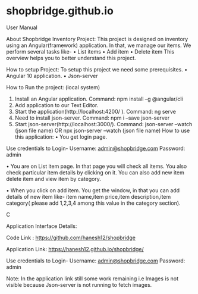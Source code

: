 # shopbridge.github.io

User Manual

About Shopbridge Inventory Project:
This project is designed on inventory using an Angular(framework) application. In that, we manage our items. We perform several tasks like-
•	List items
•	Add item
•	Delete item
This overview helps you to better understand this project.

How to setup Project:
           To setup this project we need some prerequisites.
•	Angular 10 application.
•	Json-server

How to Run the project: (local system)
1.	Install an Angular application.
Command: npm install –g @angular/cli
1.	Add application to our Text Editor.
2.	Start the application(http://localhost:4200/ ).
Command: ng serve
1.	Need to install json-server.
Command: npm i –save json-server
1.	Start json-server(http://localhost:3000/).
Command:
 json-server –watch (json file name) OR
npx json-server –watch (json file name)
How to use this application:
•	You get login page.
		
Use credentials to Login-
Username: admin@shopbridge.com
Password: admin

•	You are on List item page. In that page you will check all items. You also check particular item details by clicking on it. You can also add new item delete item and view item by category.




















•	When you click on add item. You get the window, in that you can add details of new item like- item name,item price,item description,item category( please add 1,2,3,4 among this value in the category section).














C





Application Interface Details:

Code Link :  https://github.com/hanesh12/shopbridge

Application Link: https://hanesh12.github.io/shopbridge/

Use credentials to Login-
Username: admin@shopbridge.com
Password: admin

Note: In the application link still some work remaining i.e Images is not visible because Json-server is not running to fetch images. 
